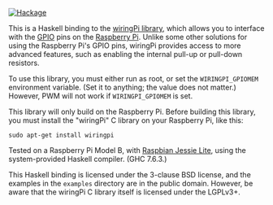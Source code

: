 [![Hackage](https://img.shields.io/hackage/v/wiringPi.svg)](https://hackage.haskell.org/package/wiringPi)

This is a Haskell binding to the [wiringPi library][1], which allows
you to interface with the [GPIO][4] pins on the [Raspberry Pi][2].
Unlike some other solutions for using the Raspberry Pi's GPIO pins,
wiringPi provides access to more advanced features, such as enabling
the internal pull-up or pull-down resistors.

To use this library, you must either run as root, or set the
`WIRINGPI_GPIOMEM` environment variable.  (Set it to anything; the
value does not matter.)  However, PWM will not work if
`WIRINGPI_GPIOMEM` is set.

This library will only build on the Raspberry Pi.  Before building
this library, you must install the "wiringPi" C library on your
Raspberry Pi, like this:

    sudo apt-get install wiringpi

Tested on a Raspberry Pi Model B, with [Raspbian Jessie Lite][3],
using the system-provided Haskell compiler.  (GHC 7.6.3.)

This Haskell binding is licensed under the 3-clause BSD license, and
the examples in the `examples` directory are in the public domain.
However, be aware that the wiringPi C library itself is licensed under
the LGPLv3+.

[1]: http://wiringpi.com/
[2]: https://www.raspberrypi.org/
[3]: https://www.raspberrypi.org/downloads/raspbian/
[4]: https://en.wikipedia.org/wiki/General-purpose_input/output
